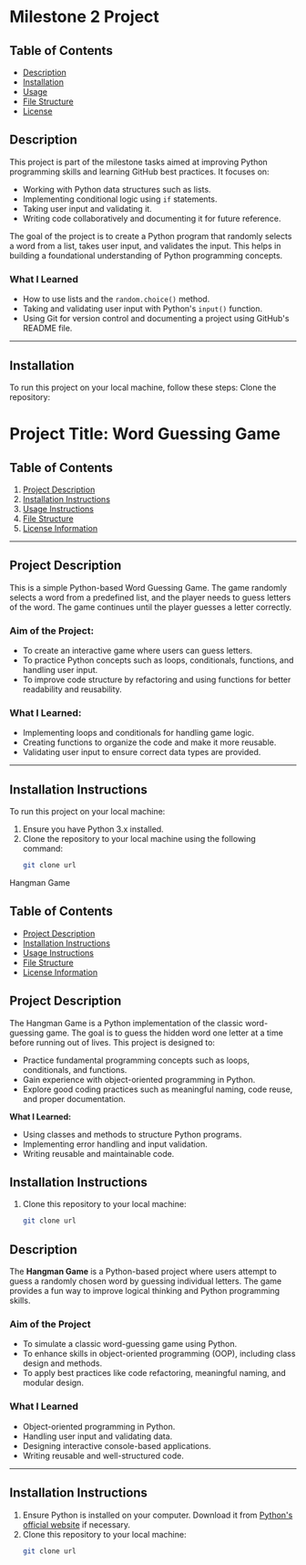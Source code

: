 
# Milestone 2 Project

## Table of Contents
- [Description](#description)
- [Installation](#installation)
- [Usage](#usage)
- [File Structure](#file-structure)
- [License](#license)

## Description
This project is part of the milestone tasks aimed at improving Python programming skills and learning GitHub best practices. It focuses on:
- Working with Python data structures such as lists.
- Implementing conditional logic using `if` statements.
- Taking user input and validating it.
- Writing code collaboratively and documenting it for future reference.

The goal of the project is to create a Python program that randomly selects a word from a list, takes user input, and validates the input. This helps in building a foundational understanding of Python programming concepts.

### What I Learned
- How to use lists and the `random.choice()` method.
- Taking and validating user input with Python's `input()` function.
- Using Git for version control and documenting a project using GitHub's README file.

---

## Installation
To run this project on your local machine, follow these steps:
 Clone the repository:

 # Project Title: Word Guessing Game

## Table of Contents
1. [Project Description](#project-description)
2. [Installation Instructions](#installation-instructions)
3. [Usage Instructions](#usage-instructions)
4. [File Structure](#file-structure)
5. [License Information](#license-information)

---

## Project Description

This is a simple Python-based Word Guessing Game. The game randomly selects a word from a predefined list, and the player needs to guess letters of the word. The game continues until the player guesses a letter correctly.

### Aim of the Project:
- To create an interactive game where users can guess letters.
- To practice Python concepts such as loops, conditionals, functions, and handling user input.
- To improve code structure by refactoring and using functions for better readability and reusability.

### What I Learned:
- Implementing loops and conditionals for handling game logic.
- Creating functions to organize the code and make it more reusable.
- Validating user input to ensure correct data types are provided.

---

## Installation Instructions

To run this project on your local machine:

1. Ensure you have Python 3.x installed.
2. Clone the repository to your local machine using the following command:
   ```bash
   git clone url
Hangman Game

## Table of Contents
- [Project Description](#project-description)
- [Installation Instructions](#installation-instructions)
- [Usage Instructions](#usage-instructions)
- [File Structure](#file-structure)
- [License Information](#license-information)

## Project Description
The Hangman Game is a Python implementation of the classic word-guessing game. The goal is to guess the hidden word one letter at a time before running out of lives. This project is designed to:
- Practice fundamental programming concepts such as loops, conditionals, and functions.
- Gain experience with object-oriented programming in Python.
- Explore good coding practices such as meaningful naming, code reuse, and proper documentation.

**What I Learned:**
- Using classes and methods to structure Python programs.
- Implementing error handling and input validation.
- Writing reusable and maintainable code.

## Installation Instructions
1. Clone this repository to your local machine:
   ```bash
   git clone url

## Description
The **Hangman Game** is a Python-based project where users attempt to guess a randomly chosen word by guessing individual letters. The game provides a fun way to improve logical thinking and Python programming skills.

### **Aim of the Project**
- To simulate a classic word-guessing game using Python.
- To enhance skills in object-oriented programming (OOP), including class design and methods.
- To apply best practices like code refactoring, meaningful naming, and modular design.

### **What I Learned**
- Object-oriented programming in Python.
- Handling user input and validating data.
- Designing interactive console-based applications.
- Writing reusable and well-structured code.

---

## Installation Instructions
1. Ensure Python is installed on your computer. Download it from [Python's official website](https://www.python.org/downloads/) if necessary.
2. Clone this repository to your local machine:
   ```bash
   git clone url
